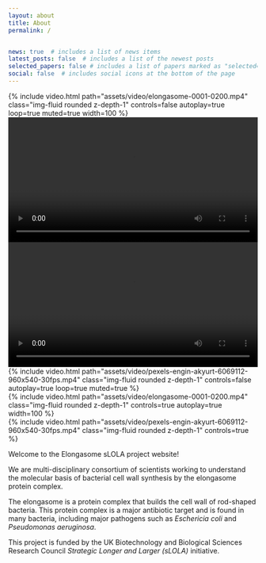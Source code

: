 ```yaml
---
layout: about
title: About
permalink: /


news: true  # includes a list of news items
latest_posts: false  # includes a list of the newest posts
selected_papers: false # includes a list of papers marked as "selected={true}"
social: false  # includes social icons at the bottom of the page
---
```


<div class="row">
	{% include video.html path="assets/video/elongasome-0001-0200.mp4" class="img-fluid rounded z-depth-1" controls=false autoplay=true loop=true muted=true width=100 %}	
</div>

<div class="row">
	<video style="width:100%" src="assets/video/elongasome-0001-0200.mp4" controls="" width="100%"></video>
</div>


<div class="row">
	<video style="width:100%" src="assets/video/pexels-engin-akyurt-6069112-960x540-30fps.mp4" controls="" width="100%"></video>
</div>

<div class="row">
	{% include video.html path="assets/video/pexels-engin-akyurt-6069112-960x540-30fps.mp4" class="img-fluid rounded z-depth-1" controls=false autoplay=true loop=true muted=true %}
</div>

<div class="row mt-3">
    <div class="col-sm mt-3 mt-md-0">
        {% include video.html path="assets/video/elongasome-0001-0200.mp4" class="img-fluid rounded z-depth-1" controls=true autoplay=true width=100 %}
    </div>
    <div class="col-sm mt-3 mt-md-0">
        {% include video.html path="assets/video/pexels-engin-akyurt-6069112-960x540-30fps.mp4" class="img-fluid rounded z-depth-1" controls=true %}
    </div>
</div>

Welcome to the Elongasome sLOLA project website!

We are multi-disciplinary consortium of scientists working to understand the molecular basis of  bacterial cell wall synthesis by the elongasome protein complex. 

The elongasome is a protein complex that builds the cell wall of rod-shaped bacteria. This protein complex is a major antibiotic target and is found in many bacteria, including major pathogens such as *Eschericia coli* and *Pseudomonas aeruginosa*.

This project is funded by the UK Biotechnology and Biological Sciences Research Council *Strategic Longer and Larger (sLOLA)* initiative.



<!-- 
Disable slideshow for now until we have some photos
Uncomment to reenable slideshow
<script>
    var myIndex = 0;
    carousel();

    function carousel() {
        var i;
        var x = document.getElementsByClassName("mySlides");
        for (i = 0; i < x.length; i++) {
            x[i].style.display = "none";  
        }
        myIndex++;
        if (myIndex > x.length) {myIndex = 1}    
        x[myIndex-1].style.display = "block";  
        setTimeout(carousel, 4000); // Change image every 2 seconds
    }
</script> 
-->